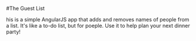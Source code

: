 #The Guest List

his is a simple AngularJS app that adds and removes names of people from a list. It's like a to-do list, but for poeple. Use it to help plan your next dinner party!